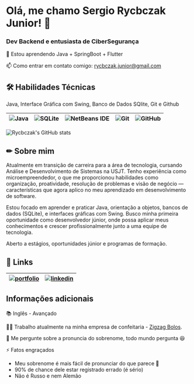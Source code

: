 
# Olá, me chamo Sergio Rycbczak Junior! 👋

### Dev Backend e entusiasta de CiberSegurança

🧠 Estou aprendendo Java + SpringBoot + Flutter

📫 Como entrar em contato comigo: rycbczak.junior@gmail.com


## 🛠 Habilidades Técnicas
Java, Interface Gráfica com Swing, Banco de Dados SQlite, Git e Github

|![Java](https://img.shields.io/badge/java-%23ED8B00.svg?style=for-the-badge&logo=openjdk&logoColor=white)|![SQLite](https://img.shields.io/badge/sqlite-%2307405e.svg?style=for-the-badge&logo=sqlite&logoColor=white)|![NetBeans IDE](https://img.shields.io/badge/NetBeansIDE-1B6AC6.svg?style=for-the-badge&logo=apache-netbeans-ide&logoColor=white)|![Git](https://img.shields.io/badge/git-%23F05033.svg?style=for-the-badge&logo=git&logoColor=white)|![GitHub](https://img.shields.io/badge/github-%23121011.svg?style=for-the-badge&logo=github&logoColor=white)|
|-|-|-|-|-|

![Rycbczak's GitHub stats](https://github-readme-stats.vercel.app/api?username=Rycbczak&theme=dark&show_icons=true)

## ✏ Sobre mim
Atualmente em transição de carreira para a área de tecnologia, cursando Análise e Desenvolvimento de Sistemas na USJT. Tenho experiência como microempreendedor, o que me proporcionou habilidades como organização, proatividade, resolução de problemas e visão de negócio — características que agora aplico no meu aprendizado em desenvolvimento de software.

Estou focado em aprender e praticar Java, orientação a objetos, bancos de dados (SQLite), e interfaces gráficas com Swing. Busco minha primeira oportunidade como desenvolvedor júnior, onde possa aplicar meus conhecimentos e crescer profissionalmente junto a uma equipe de tecnologia.

Aberto a estágios, oportunidades júnior e programas de formação.

## 🔗 Links
|[![portfolio](https://img.shields.io/badge/my_portfolio-000?style=for-the-badge&logo=ko-fi&logoColor=white)](https://github.com/Rycbczak)|[![linkedin](https://img.shields.io/badge/linkedin-0A66C2?style=for-the-badge&logo=linkedin&logoColor=white)](https://www.linkedin.com/in/rycbczakjr)|
|-|-|

## Informações adicionais
📚 Inglês - Avançado

👩‍💻 Trabalho atualmente na minha empresa de confeitaria - [Zigzag Bolos](https://www.instagram.com/zigzagbolos/).

💬 Me pergunte sobre a pronuncia do sobrenome, todo mundo pergunta 😆

⚡️ Fatos engraçados
- Meu sobrenome é mais fácil de pronunciar do que parece 🤣
- 90% de chance dele estar registrado errado (é sério)
- Não é Russo e nem Alemão